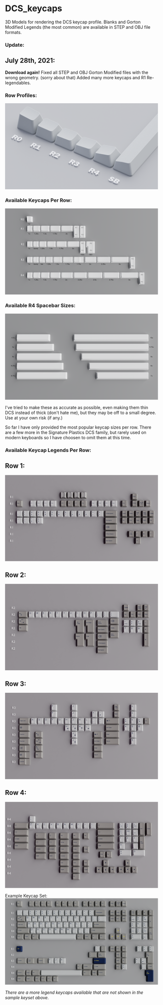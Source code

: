 # DCS_keycaps

3D Models for rendering the DCS keycap profile.
Blanks and Gorton Modified Legends (the most common) are available in STEP and OBJ file formats.

### Update: ###
## July 28th, 2021: ##
**Download again!** Fixed all STEP and OBJ Gorton Modified files with the wrong geometry. (sorry about that) Added many more keycaps and R1 Re-legendables.

### Row Profiles:

![Row Profiles](https://github.com/Fooblitzky/DCS_keycaps/blob/master/images/DCS_Profile_Angle.png)

### Available Keycaps Per Row:

![Keycaps Per Row](https://github.com/Fooblitzky/DCS_keycaps/blob/master/images/DCS_Keycaps_by_Rows.png)

### Available R4 Spacebar Sizes:

![Spacebar Sizes](https://github.com/Fooblitzky/DCS_keycaps/blob/master/images/DCS_Keycap_Spacebars.png)

I've tried to make these as accurate as possible, even making them thin DCS instead of thick (don't hate me), but they may be off to a small degree. Use at your own risk (if any.)

So far I have only provided the most popular keycap sizes per row. There are a few more in the Signature Plastics DCS family, but rarely used on modern keyboards so I have choosen to omit them at this time.

### Available Keycap Legends Per Row: ###

## Row 1: ##
![Row 1](https://github.com/Fooblitzky/DCS_keycaps/blob/master/images/DCS_Legends_Row_1.png)
## Row 2: ##
![Row 2](https://github.com/Fooblitzky/DCS_keycaps/blob/master/images/DCS_Legends_Row_2.png)
## Row 3: ##
![Row 3](https://github.com/Fooblitzky/DCS_keycaps/blob/master/images/DCS_Legends_Row_3.png)
## Row 4: ##
![Row 4](https://github.com/Fooblitzky/DCS_keycaps/blob/master/images/DCS_Legends_Row_4.png)

Example Keycap Set:
![Sample](https://github.com/Fooblitzky/DCS_keycaps/blob/master/images/DCS-WYSE-keycapset.png)

*There are a more legend keycaps available that are not shown in the sample keyset above.*
